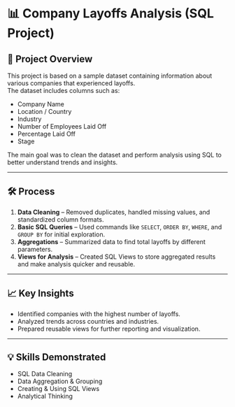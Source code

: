 # 📊 Company Layoffs Analysis (SQL Project)

## 📌 Project Overview
This project is based on a sample dataset containing information about various companies that experienced layoffs.  
The dataset includes columns such as:
- Company Name  
- Location / Country  
- Industry  
- Number of Employees Laid Off
- Percentage Laid Off
- Stage

The main goal was to clean the dataset and perform analysis using SQL to better understand trends and insights.

---

## 🛠 Process
1. **Data Cleaning** – Removed duplicates, handled missing values, and standardized column formats.  
2. **Basic SQL Queries** – Used commands like `SELECT`, `ORDER BY`, `WHERE`, and `GROUP BY` for initial exploration.  
3. **Aggregations** – Summarized data to find total layoffs by different parameters.  
4. **Views for Analysis** – Created SQL Views to store aggregated results and make analysis quicker and reusable.

---

## 📈 Key Insights
- Identified companies with the highest number of layoffs.  
- Analyzed trends across countries and industries.  
- Prepared reusable views for further reporting and visualization.

---

## 💡 Skills Demonstrated
- SQL Data Cleaning  
- Data Aggregation & Grouping  
- Creating & Using SQL Views  
- Analytical Thinking
